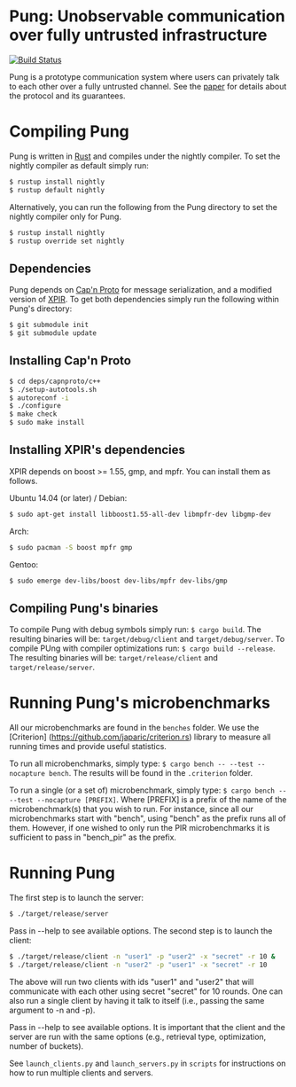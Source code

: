 # Pung: Unobservable communication over fully untrusted infrastructure
[![Build Status](https://travis-ci.org/pung-project/pung.svg?branch=master)](https://travis-ci.org/pung-project/pung)

Pung is a prototype communication system where users can privately talk to each other
over a fully untrusted channel. 
See the [paper](https://www.usenix.org/system/files/conference/osdi16/osdi16-angel.pdf)
for details about the protocol and its guarantees.


# Compiling Pung

Pung is written in [Rust](https://www.rust-lang.org/) and compiles under the nightly compiler.
To set the nightly compiler as default simply run:

```sh
$ rustup install nightly
$ rustup default nightly
```

Alternatively, you can run the following from the Pung directory to set the nightly
compiler only for Pung.

```sh
$ rustup install nightly
$ rustup override set nightly
```


## Dependencies

Pung depends on [Cap'n Proto](https://capnproto.org) for message serialization,
and a modified version of [XPIR](https://github.com/XPIR-team/XPIR). To get both
dependencies simply run the following within Pung's directory:

```sh
$ git submodule init
$ git submodule update
```


## Installing Cap'n Proto

```sh
$ cd deps/capnproto/c++
$ ./setup-autotools.sh
$ autoreconf -i
$ ./configure
$ make check
$ sudo make install
```

## Installing XPIR's dependencies

XPIR depends on boost >= 1.55, gmp, and mpfr. You can install them as follows.

Ubuntu 14.04 (or later) / Debian:

```sh
$ sudo apt-get install libboost1.55-all-dev libmpfr-dev libgmp-dev
```

Arch:
```sh
$ sudo pacman -S boost mpfr gmp
```

Gentoo:
```sh
$ sudo emerge dev-libs/boost dev-libs/mpfr dev-libs/gmp
```

## Compiling Pung's binaries 

To compile Pung with debug symbols simply run: ``$ cargo build``. The resulting 
binaries will be: ``target/debug/client`` and ``target/debug/server``.
To compile PUng with compiler optimizations run: ``$ cargo build --release``. The resulting
binaries will be: ``target/release/client`` and ``target/release/server``.


# Running Pung's microbenchmarks

All our microbenchmarks are found in the ``benches`` folder. 
We use the [Criterion] (https://github.com/japaric/criterion.rs) library to measure
all running times and provide useful statistics.

To run all microbenchmarks, simply type: ``$ cargo bench -- --test --nocapture bench``. 
The results will be found in the ``.criterion`` folder.

To run a single (or a set of) microbenchmark, simply type: ``$ cargo bench -- --test --nocapture [PREFIX]``.
Where [PREFIX] is a prefix of the name of the microbenchmark(s) that you wish to run. For instance,
since all our microbenchmarks start with "bench", using "bench" as the prefix runs all of them. However,
if one wished to only run the PIR microbenchmarks it is sufficient to pass in "bench\_pir" as the prefix.

# Running Pung

The first step is to launch the server: 

```sh
$ ./target/release/server
```

Pass in --help to see available options. The second step is to launch the client: 

```sh
$ ./target/release/client -n "user1" -p "user2" -x "secret" -r 10 &
$ ./target/release/client -n "user2" -p "user1" -x "secret" -r 10
```

The above will run two clients with ids "user1" and "user2" that will communicate with
each other using secret "secret" for 10 rounds. One can also run a single client by having it
talk to itself (i.e., passing the same argument to -n and -p).


Pass in --help to see available options. It is important that the client and the server
are run with the same options (e.g., retrieval type, optimization, number of buckets).

See ``launch_clients.py`` and ``launch_servers.py`` in ``scripts`` for instructions on how
to run multiple clients and servers.
